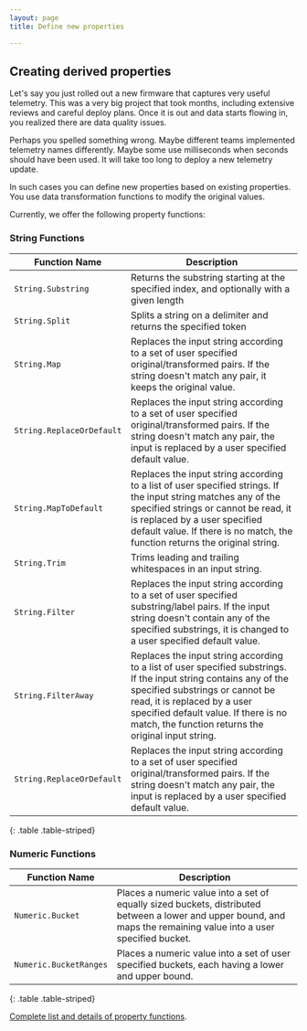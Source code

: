 ```yaml
---
layout: page
title: Define new properties

---
```


## Creating derived properties

Let's say you just rolled out a new firmware that captures very useful telemetry. This was a very big project that took months, including extensive reviews and careful deploy plans. Once it is out and data starts flowing in, you realized there are data quality issues.

Perhaps you spelled something wrong. Maybe different teams implemented telemetry names differently. Maybe some use milliseconds when seconds should have been used. It will take too long to deploy a new telemetry update.

In such cases you can define new properties based on existing properties. You use data transformation functions to modify the original values.

Currently, we offer the following property functions:

### String Functions

Function Name |	Description
--------------|-------------
`String.Substring`	| Returns the substring starting at the specified index, and optionally with a given length
`String.Split` 	| Splits a string on a delimiter and returns the specified token
`String.Map` | Replaces the input string according to a set of user specified original/transformed pairs. If the string doesn't match any pair, it keeps the original value.
`String.ReplaceOrDefault`	| Replaces the input string according to a set of user specified original/transformed pairs. If the string doesn't match any pair, the input is replaced by a user specified default value.
`String.MapToDefault`	| Replaces the input string according to a list of user specified strings. If the input string matches any of the specified strings or cannot be read, it is replaced by a user specified default value. If there is no match, the function returns the original string.
`String.Trim`	| Trims leading and trailing whitespaces in an input string.
`String.Filter` | Replaces the input string according to a set of user specified substring/label pairs. If the input string doesn't contain any of the specified substrings, it is changed to a user specified default value.
`String.FilterAway` | Replaces the input string according to a list of user specified substrings.  If the input string contains any of the specified substrings or cannot be read, it is replaced by a user specified default value. If there is no match, the function returns the original input string.
`String.ReplaceOrDefault`	| Replaces the input string according to a set of user specified original/transformed pairs. If the string doesn't match any pair, the input is replaced by a user specified default value.
{: .table .table-striped}

### Numeric Functions

Function Name |	Description
--------------|--------------
`Numeric.Bucket` |	Places a numeric value into a set of equally sized buckets, distributed between a lower and upper bound, and maps the remaining value into a user specified bucket.
`Numeric.BucketRanges` | Places a numeric value into a set of user specified buckets, each having a lower and upper bound.
{: .table .table-striped}

[Complete list and details of property functions](property-functions).
